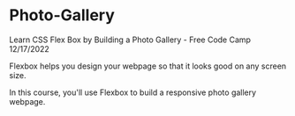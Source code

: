 # Photo-Gallery
Learn CSS Flex Box by Building a Photo Gallery - Free Code Camp
12/17/2022

Flexbox helps you design your webpage so that it looks good on any screen size.

In this course, you'll use Flexbox to build a responsive photo gallery webpage.
